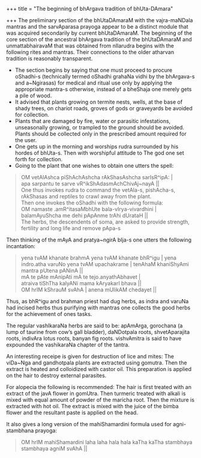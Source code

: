 +++
title = "The beginning of bhArgava tradition of bhUta-DAmara"

+++
The preliminary section of the bhUtaDAmaraM with the vajra-maNDala
mantras and the sarvAparasa prayoga appear to be a distinct module that
was acquired secondarily by current bhUtaDAmaraM. The beginning of the
core section of the ancestral bhArgava tradition of the bhUtaDAmaraM and
unmattabhairavaM that was obtained from nIlarudra begins with the
following rites and mantras. Their connections to the older atharvan
tradition is reasonably transparent.  

- The section begins by saying that one must proceed to procure
oShadhi-s (technically termed oShadhi grahaNa vidhi by the bhArgava-s
and a\~Ngirasas) for medical and ritual use only by applying the
appropriate mantra-s otherwise, instead of a bheShaja one merely gets a
pile of wood.  
- It advised that plants growing on termite nests, wells, at the base of
shady trees, on chariot roads, groves of gods or graveyards be avoided
for collection.  
- Plants that are damaged by fire, water or parasitic infestations,
unseasonally growing, or trampled to the ground should be avoided.
Plants should be collected only in the prescribed amount required for
the user.  
- One gets up in the morning and worships rudra surrounded by his hordes
of bhUta-s. Then with worshipful attitude to The god one set forth for
collection.  
- Going to the plant that one wishes to obtain one utters the spell:  

> OM vetAlAshca piShAchAshcha rAkShasAshcha sarIsR^ipA: |  
apa sarpantu te sarve vR^ikShAdasmAchChivAj\~nayA ||  
One thus invokes rudra to command the vetAla-s, pishAcha-s, rAkShasas
and reptiles to crawl away from the plant.  
Then one invokes the oShadhi with the following formula:  
OM namaste .amR^itasaMbhUte bala-vIrya-vivardhini |  
balamAyuShcha me dehi pApAnme trAhi dUrataH ||  
The herbs, the descendents of soma, are asked to provide strength,
fertility and long life and remove pApa-s

Then thinking of the mAyA and pratya\~ngirA bIja-s one utters the
following incantation:  

> yena tvAM khanate brahmA yena tvAM khanate bhR^igu | yena indro.atha
varuNo yena tvAM upachakrame | tenAhaM khaniShyAmi mantra pUtena pANinA
||  
mA te pAte mAnipAti mA te tejo.anyathAbhavet |  
atraiva tiShTha kalyANi mama kAryakarI bhava ||  
OM hrIM kShrauM svAhA | anena mUlikAM chedayet ||

Thus, as bhR^igu and brahman priest had dug herbs, as indra and varuNa
had incised herbs thus purifying with mantras one collects the good
herbs for the achievement of ones tasks.

The regular vashIkaraNa herbs are said to be: apAmArga, gorochana (a
lump of taurine from cow’s gall bladder), daNDotpala roots,
shvetAparajita roots, indivAra lotus roots, banyan fig roots.
vishvAmitra is said to have expounded the vashikaraNa chapter of the
tantra.

An interesting receipe is given for destruction of lice and mites: The
viDa\~Nga and gandhotpala plants are extracted using gomutra. Then the
extract is heated and colloidized with castor oil. This preparation is
applied on the hair to destroy external parasites.

For alopecia the following is recommended: The hair is first treated
with an extract of the javA flower in gomUtra. Then turmeric treated
with alkali is mixed with equal amount of powder of the maricha root.
Then the mixture is extracted with hot oil. The extract is mixed with
the juice of the bimba flower and the resultant paste is applied on the
head.

It also gives a long version of the mahiShamardini formula used for
agni-stambhana prayoga:  

> OM hrIM mahiShamardini laha laha hala hala kaTha kaTha stambhaya
stambhaya agniM svAhA ||
